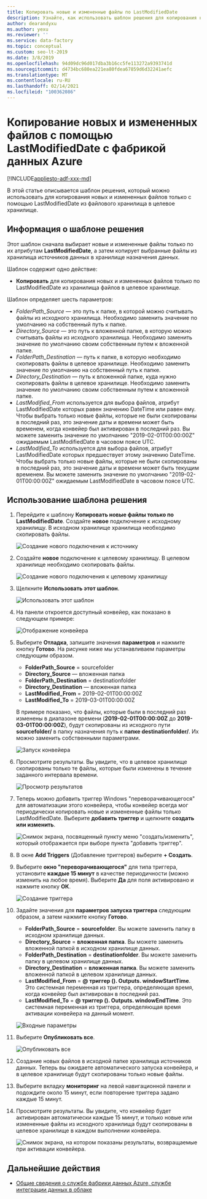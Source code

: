 ```yaml
---
title: Копировать новые и измененные файлы по LastModifiedDate
description: Узнайте, как использовать шаблон решения для копирования новых и измененных файлов с помощью LastModifiedDate с фабрикой данных Azure.
author: dearandyxu
ms.author: yexu
ms.reviewer: ''
ms.service: data-factory
ms.topic: conceptual
ms.custom: seo-lt-2019
ms.date: 3/8/2019
ms.openlocfilehash: 94d09dc96d017dba3b16cc5fe113272a9393741d
ms.sourcegitcommit: d4734bc680ea221ea80fdea67859d6d32241aefc
ms.translationtype: MT
ms.contentlocale: ru-RU
ms.lasthandoff: 02/14/2021
ms.locfileid: "100362086"
---
```

# <a name="copy-new-and-changed-files-by-lastmodifieddate-with-azure-data-factory"></a>Копирование новых и измененных файлов с помощью LastModifiedDate с фабрикой данных Azure

[!INCLUDE[appliesto-adf-xxx-md](includes/appliesto-adf-xxx-md.md)]

В этой статье описывается шаблон решения, который можно использовать для копирования новых и измененных файлов только с помощью LastModifiedDate из файлового хранилища в целевое хранилище. 

## <a name="about-this-solution-template"></a>Информация о шаблоне решения

Этот шаблон сначала выбирает новые и измененные файлы только по их атрибутам **LastModifiedDate**, а затем копирует выбранные файлы из хранилища источников данных в хранилище назначения данных.

Шаблон содержит одно действие:
- **Копировать** для копирования новых и измененных файлов только по LastModifiedDate из хранилища файлов в целевое хранилище.

Шаблон определяет шесть параметров:
-  *FolderPath_Source* — это путь к папке, в которой можно считывать файлы из исходного хранилища. Необходимо заменить значение по умолчанию на собственный путь к папке.
-  *Directory_Source* — это путь к вложенной папке, в которую можно считывать файлы из исходного хранилища. Необходимо заменить значение по умолчанию своим собственным путем к вложенной папке.
-  *FolderPath_Destination* — путь к папке, в которую необходимо скопировать файлы в целевое хранилище. Необходимо заменить значение по умолчанию на собственный путь к папке.
-  *Directory_Destination* — путь к вложенной папке, куда нужно скопировать файлы в целевое хранилище. Необходимо заменить значение по умолчанию своим собственным путем к вложенной папке.
-  *LastModified_From* используется для выбора файлов, атрибут LastModifiedDate которых равен значению DateTime или равен ему.  Чтобы выбрать только новые файлы, которые не были скопированы в последний раз, это значение даты и времени может быть временем, когда конвейер был активирован в последний раз. Вы можете заменить значение по умолчанию "2019-02-01T00:00:00Z" ожидаемым LastModifiedDate в часовом поясе UTC. 
-  *LastModified_To* используется для выбора файлов, атрибут LastModifiedDate которых предшествует этому значению DateTime. Чтобы выбрать только новые файлы, которые не были скопированы в последний раз, это значение даты и времени может быть текущим временем.  Вы можете заменить значение по умолчанию "2019-02-01T00:00:00Z" ожидаемым LastModifiedDate в часовом поясе UTC. 

## <a name="how-to-use-this-solution-template"></a>Использование шаблона решения

1. Перейдите к шаблону **Копировать новые файлы только по LastModifiedDate**. Создайте **новое** подключение к исходному хранилищу. В исходном хранилище хранилища необходимо скопировать файлы.

    ![Создание нового подключения к источнику](media/solution-template-copy-new-files-lastmodifieddate/copy-new-files-lastmodifieddate1.png)
    
2. Создайте **новое** подключение к целевому хранилищу. В целевом хранилище необходимо скопировать файлы. 

    ![Создание нового подключения к целевому хранилищу](media/solution-template-copy-new-files-lastmodifieddate/copy-new-files-lastmodifieddate3.png)

3. Щелкните **Использовать этот шаблон**.

    ![Использовать этот шаблон](media/solution-template-copy-new-files-lastmodifieddate/copy-new-files-lastmodifieddate4.png)
    
4. На панели откроется доступный конвейер, как показано в следующем примере:

    ![Отображение конвейера](media/solution-template-copy-new-files-lastmodifieddate/copy-new-files-lastmodifieddate5.png)

5. Выберите **Отладка**, запишите значения **параметров** и нажмите кнопку **Готово**.  На рисунке ниже мы устанавливаем параметры следующим образом.
   - **FolderPath_Source** = sourcefolder
   - **Directory_Source** — вложенная папка
   - **FolderPath_Destination** = destinationfolder
   - **Directory_Destination** — вложенная папка
   - **LastModified_From** = 2019-02-01T00:00:00Z
   - **LastModified_To** = 2019-03-01T00:00:00Z
    
    В примере показано, что файлы, которые были в последний раз изменены в диапазоне времени (**2019-02-01T00:00:00Z** до **2019-03-01T00:00:00Z**), будут скопированы из исходного пути **sourcefolder/** в папку назначения путь к **папке destinationfolder/**.  Их можно заменить собственными параметрами.

    ![Запуск конвейера](media/solution-template-copy-new-files-lastmodifieddate/copy-new-files-lastmodifieddate6.png)

6. Просмотрите результаты. Вы увидите, что в целевое хранилище скопированы только те файлы, которые были изменены в течение заданного интервала времени.

    ![Просмотр результатов](media/solution-template-copy-new-files-lastmodifieddate/copy-new-files-lastmodifieddate7.png)
    
7. Теперь можно добавить триггер Windows "переворачивающегося" для автоматизации этого конвейера, чтобы конвейер всегда мог периодически копировать новые и измененные файлы только LastModifiedDate.  Выберите **добавить триггер** и щелкните **создать или изменить**.

    ![Снимок экрана, посвященный пункту меню "создать/изменить", который отображается при выборе пункта "добавить триггер".](media/solution-template-copy-new-files-lastmodifieddate/copy-new-files-lastmodifieddate8.png)
    
8. В окне **Add Triggers** (Добавление триггеров) выберите **+ Создать**.

9. Выберите **окно "переворачивающегося"** для типа триггера, установите **каждые 15 минут** в качестве периодичности (можно изменить на любое время). Выберите **Да** для поля активировано и нажмите кнопку **ОК**.

    ![Создание триггера](media/solution-template-copy-new-files-lastmodifieddate/copy-new-files-lastmodifieddate10.png)    
    
10. Задайте значения для **параметров запуска триггера** следующим образом, а затем нажмите кнопку **Готово**.
    - **FolderPath_Source**  =  **sourcefolder**.  Вы можете заменить папку в исходном хранилище данных.
    - **Directory_Source**  =  **вложенная папка**.  Вы можете заменить вложенной папкой в исходном хранилище данных.
    - **FolderPath_Destination**  =  **destinationfolder**.  Вы можете заменить папку в целевом хранилище данных.
    - **Directory_Destination**  =  **вложенная папка**.  Вы можете заменить вложенной папкой в целевом хранилище данных.
    - **LastModified_From**  =   **\@ триггер (). Outputs. windowStartTime**.  Это системная переменная из триггера, определяющая время, когда конвейер был активирован в последний раз.
    - **LastModified_To**  =  **\@ триггер (). Outputs. windowEndTime**.  Это системная переменная из триггера, определяющая время активации конвейера на данный момент.
    
    ![Входные параметры](media/solution-template-copy-new-files-lastmodifieddate/copy-new-files-lastmodifieddate11.png)
    
11. Выберите **Опубликовать все**.
    
    ![Опубликовать все](media/solution-template-copy-new-files-lastmodifieddate/copy-new-files-lastmodifieddate12.png)

12. Создание новых файлов в исходной папке хранилища источников данных.  Теперь вы ожидаете автоматического запуска конвейера, и в целевое хранилище будут скопированы только новые файлы.

13. Выберите вкладку **мониторинг** на левой навигационной панели и подождите около 15 минут, если повторение триггера задано каждые 15 минут. 

14. Просмотрите результаты. Вы увидите, что конвейер будет активирован автоматически каждые 15 минут, и только новые или измененные файлы из исходного хранилища будут скопированы в целевое хранилище в каждом выполнении конвейера.

    ![Снимок экрана, на котором показаны результаты, возвращаемые при активации конвейера.](media/solution-template-copy-new-files-lastmodifieddate/copy-new-files-lastmodifieddate15.png)
    
## <a name="next-steps"></a>Дальнейшие действия

- [Общие сведения о службе фабрики данных Azure, службе интеграции данных в облаке](introduction.md)
